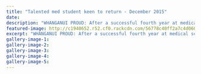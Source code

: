 ```yaml
---
title: "Talented med student keen to return - December 2015"
date: 
description: "WHANGANUI PROUD: After a successful fourth year at medical school, former WHS student Katie Scorringe is already thinking about what she can do for the health of her hometown."
featured-image: http://c1940652.r52.cf0.rackcdn.com/56778c40ff2a7c4d06000967/Katie-Scorringe-doctor-in-WU-dec-2015.jpg
excerpt: "WHANGANUI PROUD: After a successful fourth year at medical school, former WHS student Katie Scorringe is already thinking about what she can do for the health of her hometown, Wanganui Chronicle 16/12/15..."
gallery-image-1: 
gallery-image-2: 
gallery-image-3: 
gallery-image-4: 
gallery-image-5: 
---
```

